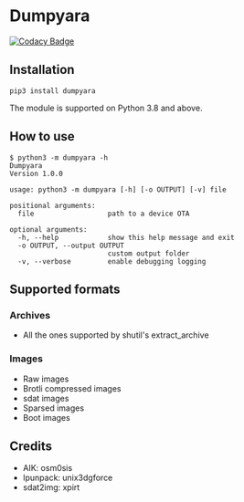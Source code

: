 # Dumpyara

[![Codacy Badge](https://app.codacy.com/project/badge/Grade/7b17f96d027e408ba3637d6215806e95)](https://www.codacy.com/gh/SebaUbuntu/dumpyara/dashboard?utm_source=github.com&amp;utm_medium=referral&amp;utm_content=SebaUbuntu/dumpyara&amp;utm_campaign=Badge_Grade)

## Installation

```
pip3 install dumpyara
```
The module is supported on Python 3.8 and above.

## How to use

```
$ python3 -m dumpyara -h
Dumpyara
Version 1.0.0

usage: python3 -m dumpyara [-h] [-o OUTPUT] [-v] file

positional arguments:
  file                  path to a device OTA

optional arguments:
  -h, --help            show this help message and exit
  -o OUTPUT, --output OUTPUT
                        custom output folder
  -v, --verbose         enable debugging logging
```

## Supported formats

### Archives
- All the ones supported by shutil's extract_archive

### Images
- Raw images
- Brotli compressed images
- sdat images
- Sparsed images
- Boot images

## Credits
- AIK: osm0sis
- lpunpack: unix3dgforce
- sdat2img: xpirt
